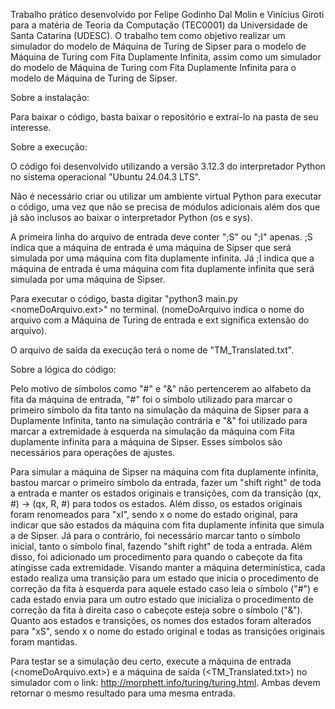 Trabalho prático desenvolvido por Felipe Godinho Dal Molin e Vinícius Giroti para a matéria de Teoria da Computação (TEC0001) da Universidade de Santa Catarina (UDESC).
O trabalho tem como objetivo realizar um simulador do modelo de Máquina de Turing de Sipser para o modelo de Máquina de Turing com Fita Duplamente Infinita, assim como um simulador do modelo de Máquina de Turing com Fita Duplamente Infinita para o modelo de Máquina de Turing de Sipser.

Sobre a instalação:

Para baixar o código, basta baixar o repositório e extraí-lo na pasta de seu interesse.

Sobre a execução:

O código foi desenvolvido utilizando a versão 3.12.3 do interpretador Python no sistema operacional "Ubuntu 24.04.3 LTS".

Não é necessário criar ou utilizar um ambiente virtual Python para executar o código, uma vez que não se precisa de módulos adicionais além dos que já são inclusos ao baixar o interpretador Python (os e sys).

A primeira linha do arquivo de entrada deve conter ";S" ou ";I" apenas. ;S indica que a máquina de entrada é uma máquina de Sipser que será simulada por uma máquina com fita duplamente infinita. Já ;I indica que a máquina de entrada é uma máquina com fita duplamente infinita que será simulada por uma máquina de Sipser.

Para executar o código, basta digitar "python3 main.py <nomeDoArquivo.ext>" no terminal. (nomeDoArquivo indica o nome do arquivo com a Máquina de Turing de entrada e ext significa extensão do arquivo).

O arquivo de saída da execução terá o nome de "TM_Translated.txt".

Sobre a lógica do código:

Pelo motivo de símbolos como "#" e "&" não pertencerem ao alfabeto da fita da máquina de entrada, "#" foi o símbolo utilizado para marcar o primeiro símbolo da fita tanto na simulação da máquina de Sipser para a Duplamente Infinita, tanto na simulação contrária e "&" foi utilizado para marcar a extremidade à esquerda na simulação da máquina com Fita duplamente infinita para a máquina de Sipser. Esses símbolos são necessários para operações de ajustes.

Para simular a máquina de Sipser na máquina com fita duplamente infinita, bastou marcar o primeiro símbolo da entrada, fazer um "shift right" de toda a entrada e manter os estados originais e transições, com da transição
(qx, #) -> (qx, R, #) para todos os estados. Além disso, os estados originais foram renomeados para "xI", sendo x o nome do estado original, para indicar que são estados da máquina com fita duplamente infinita que simula a de Sipser. Já para o contrário, foi necessário marcar tanto o símbolo inicial, tanto o símbolo final, fazendo "shift right" de toda a entrada. Além disso, foi adicionado um procedimento para quando o cabeçote da fita atingisse cada extremidade. Visando manter a máquina determinística, cada estado realiza uma transição para um estado que inicia o procedimento de correção da fita à esquerda para aquele estado caso leia o símbolo ("#") e cada estado envia para um outro estado que inicializa o procedimento de correção da fita à direita caso o cabeçote esteja sobre o símbolo ("&"). Quanto aos estados e transições, os nomes dos estados foram alterados para "xS", sendo x o nome do estado original e todas as transições originais foram mantidas.

Para testar se a simulação deu certo, execute a máquina de entrada (<nomeDoArquivo.ext>) e a máquina de saída (<TM_Translated.txt>) no simulador com o link: http://morphett.info/turing/turing.html. Ambas devem retornar o mesmo resultado para uma mesma entrada.

